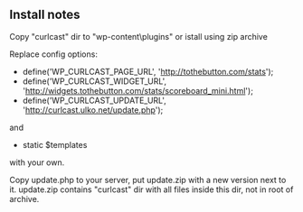 ## Install notes

Copy "curlcast" dir to "wp-content\plugins\" or istall using zip archive

Replace config options:

* define('WP_CURLCAST_PAGE_URL', 'http://tothebutton.com/stats');
* define('WP_CURLCAST_WIDGET_URL', 'http://widgets.tothebutton.com/stats/scoreboard_mini.html');
* define('WP_CURLCAST_UPDATE_URL', 'http://curlcast.ulko.net/update.php'); 

and

* static $templates

with your own.

Copy update.php to your server, put update.zip with a new version next to it. 
update.zip contains "curlcast" dir with all files inside this dir, not in root of archive.